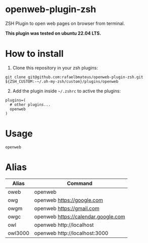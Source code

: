 # openweb-plugin-zsh

ZSH Plugin to open web pages on browser from terminal.

**This plugin was tested on ubuntu 22.04 LTS.**

# How to install

1. Clone this repository in your zsh plugins:

```console
git clone git@github.com:rafaelbmateus/openweb-plugin-zsh.git ${ZSH_CUSTOM:-~/.oh-my-zsh/custom}/plugins/openweb
```

2. Add the plugin inside `~/.zshrc` to active the plugins:

```
plugins=( 
  # other plugins...
  openweb
)
```

# Usage

```console
openweb
```

# Alias

| Alias | Command |
|---|---|
| oweb | openweb |
| owg | openweb https://google.com |
| owgm | openweb https://gmail.com |
| owgc | openweb https://calendar.google.com |
| owl | openweb http://localhost |
| owl3000 | openweb http://localhost:3000 |
